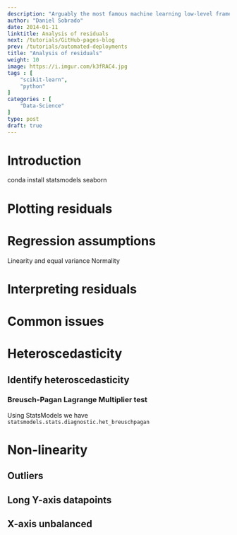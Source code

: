 ```yaml
---
description: "Arguably the most famous machine learning low-level frameworks. Pytorch created by Facebook and used as the foundation in projects like Uber's pyro and Tensorflow created by Google and widely used. Both frameworks are used by the research community and for advanced models that are not readily available in high-level libraries like Keras."
author: "Daniel Sobrado"
date: 2014-01-11
linktitle: Analysis of residuals
next: /tutorials/GitHub-pages-blog
prev: /tutorials/automated-deployments
title: "Analysis of residuals"
weight: 10
image: https://i.imgur.com/k3fRAC4.jpg
tags : [
    "scikit-learn",
    "python"
]
categories : [
    "Data-Science"
]
type: post
draft: true
---
```



# Introduction 

conda install statsmodels seaborn

# Plotting residuals

# Regression assumptions

Linearity and equal variance
Normality

# Interpreting residuals

# Common issues

# Heteroscedasticity 

## Identify heteroscedasticity

### Breusch-Pagan Lagrange Multiplier test

Using StatsModels we have `statsmodels.stats.diagnostic.het_breuschpagan`

# Non-linearity

## Outliers

## Long Y-axis datapoints

## X-axis unbalanced

